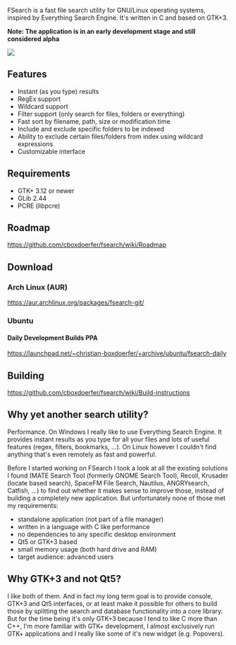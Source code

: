 FSearch is a fast file search utility for GNU/Linux operating systems, inspired by Everything Search Engine. It's written in C and based on GTK+3.

**Note: The application is in an early development stage and still considered alpha**

![](https://i.imgur.com/LvsxlWD.png)

## Features
- Instant (as you type) results
- RegEx support
- Wildcard support
- Filter support (only search for files, folders or everything)
- Fast sort by filename, path, size or modification time
- Include and exclude specific folders to be indexed
- Ability to exclude certain files/folders from index using wildcard expressions
- Customizable interface

## Requirements
- GTK+ 3.12 or newer
- GLib 2.44
- PCRE (libpcre)

## Roadmap
https://github.com/cboxdoerfer/fsearch/wiki/Roadmap

## Download

### Arch Linux (AUR)

https://aur.archlinux.org/packages/fsearch-git/

### Ubuntu

#### Daily Development Builds PPA

https://launchpad.net/~christian-boxdoerfer/+archive/ubuntu/fsearch-daily

## Building
https://github.com/cboxdoerfer/fsearch/wiki/Build-instructions

## Why yet another search utility?
Performance. On Windows I really like to use Everything Search Engine. It provides instant results as you type for all your files and lots of useful features (regex, filters, bookmarks, ...). On Linux however I couldn't find anything that's even remotely as fast and powerful.

Before I started working on FSearch I took a look at all the existing solutions I found (MATE Search Tool (formerly GNOME Search Tool), Recoll, Krusader (locate based search), SpaceFM File Search, Nautilus, ANGRYsearch, Catfish, ...) to find out whether it makes sense to improve those, instead of building a completely new application. But unfortunately none of those met my requirements:
- standalone application (not part of a file manager)
- written in a language with C like performance
- no dependencies to any specific desktop environment
- Qt5 or GTK+3 based
- small memory usage (both hard drive and RAM)
- target audience: advanced users

## Why GTK+3 and not Qt5?
I like both of them. And in fact my long term goal is to provide console, GTK+3 and Qt5 interfaces, or at least make it possible for others to build those by splitting the search and database functionality into a core library. But for the time being it's only GTK+3 because I tend to like C more than C++, I'm more familiar with GTK+ development, I almost exclusively run GTK+ applications and I really like some of it's new widget (e.g. Popovers).
